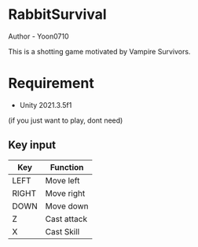 # RabbitSurvival

Author - Yoon0710

This is a shotting game motivated by Vampire Survivors.

# Requirement

- Unity 2021.3.5f1

(if you just want to play, dont need)

## Key input

| Key   | Function               |
| ----- | ---------------------- |
| LEFT  |  Move left              |
| RIGHT |  Move right             |
| DOWN  |  Move down              |
| Z     |  Cast attack            |
| X     |  Cast Skill             |


